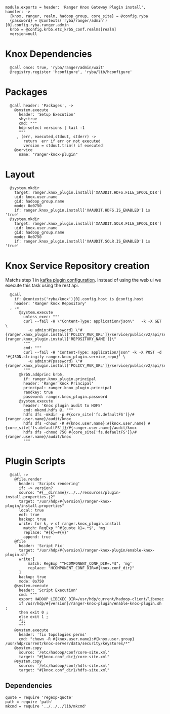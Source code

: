 
    module.exports = header: 'Ranger Knox Gateway Plugin install', handler: ->
      {knox, ranger, realm, hadoop_group, core_site} = @config.ryba 
      {password} = @contexts('ryba/ranger/admin')[0].config.ryba.ranger.admin
      krb5 = @config.krb5.etc_krb5_conf.realms[realm]
      version=null

# Knox Dependencies

      @call once: true, 'ryba/ranger/admin/wait'
      @registry.register 'hconfigure', 'ryba/lib/hconfigure'

# Packages

      @call header: 'Packages', ->
        @system.execute
          header: 'Setup Execution'
          shy:true
          cmd: """
          hdp-select versions | tail -1
          """
         , (err, executed,stdout, stderr) ->
            return  err if err or not executed
            version = stdout.trim() if executed
        @service
          name: "ranger-knox-plugin"

# Layout

      @system.mkdir
        target: ranger.knox_plugin.install['XAAUDIT.HDFS.FILE_SPOOL_DIR']
        uid: knox.user.name
        gid: hadoop_group.name
        mode: 0o0750
        if: ranger.knox_plugin.install['XAAUDIT.HDFS.IS_ENABLED'] is 'true'
      @system.mkdir
        target: ranger.knox_plugin.install['XAAUDIT.SOLR.FILE_SPOOL_DIR']
        uid: knox.user.name
        gid: hadoop_group.name
        mode: 0o0750
        if: ranger.knox_plugin.install['XAAUDIT.SOLR.IS_ENABLED'] is 'true'
        

# Knox Service Repository creation
Matchs step 1 in [kafka plugin configuration][kafka-plugin]. Instead of using the web ui
we execute this task using the rest api.

      @call 
        if: @contexts('ryba/knox')[0].config.host is @config.host 
        header: 'Ranger Knox Repository'
      , ->
          @system.execute
            unless_exec: """
            curl --fail -H \"Content-Type: application/json\"   -k -X GET  \ 
              -u admin:#{password} \"#{ranger.knox_plugin.install['POLICY_MGR_URL']}/service/public/v2/api/service/name/#{ranger.knox_plugin.install['REPOSITORY_NAME']}\"
            """
            cmd: """
            curl --fail -H "Content-Type: application/json" -k -X POST -d '#{JSON.stringify ranger.knox_plugin.service_repo}' \
              -u admin:#{password} \"#{ranger.knox_plugin.install['POLICY_MGR_URL']}/service/public/v2/api/service/\"
            """
          @krb5.addprinc krb5,
            if: ranger.knox_plugin.principal
            header: 'Ranger Knox Principal'
            principal: ranger.knox_plugin.principal
            randkey: true
            password: ranger.knox_plugin.password
          @system.execute
            header: 'Knox plugin audit to HDFS'
            cmd: mkcmd.hdfs @, """
            hdfs dfs -mkdir -p #{core_site['fs.defaultFS']}/#{ranger.user.name}/audit/knox
            hdfs dfs -chown -R #{knox.user.name}:#{knox.user.name} #{core_site['fs.defaultFS']}/#{ranger.user.name}/audit/knox
            hdfs dfs -chmod 750 #{core_site['fs.defaultFS']}/#{ranger.user.name}/audit/knox
            """

# Plugin Scripts 

      @call ->
        @file.render
          header: 'Scripts rendering'
          if: -> version?
          source: "#{__dirname}/../../resources/plugin-install.properties.j2"
          target: "/usr/hdp/#{version}/ranger-knox-plugin/install.properties"
          local: true
          eof: true
          backup: true
          write: for k, v of ranger.knox_plugin.install
            match: RegExp "^#{quote k}=.*$", 'mg'
            replace: "#{k}=#{v}"
            append: true
        @file
          header: 'Script Fix'
          target: "/usr/hdp/#{version}/ranger-knox-plugin/enable-knox-plugin.sh"
          write:[
              match: RegExp "^HCOMPONENT_CONF_DIR=.*$", 'mg'
              replace: "HCOMPONENT_CONF_DIR=#{knox.conf_dir}"
          ]
          backup: true
          mode: 0o750
        @system.execute
          header: 'Script Execution'
          cmd: """
          export HADOOP_LIBEXEC_DIR=/usr/hdp/current/hadoop-client/libexec
          if /usr/hdp/#{version}/ranger-knox-plugin/enable-knox-plugin.sh ;
          then exit 0 ; 
          else exit 1 ; 
          fi;
          """
        @system.execute
          header: 'fix topologies perms'
          cmd: "chown -R #{knox.user.name}:#{knox.user.group} /usr/hdp/current/knox-server/data/security/keystores/*"
        @system.copy
          source: '/etc/hadoop/conf/core-site.xml'
          target: "#{knox.conf_dir}/core-site.xml"
        @system.copy
          source: '/etc/hadoop/conf/hdfs-site.xml'
          target: "#{knox.conf_dir}/hdfs-site.xml"

## Dependencies

    quote = require 'regexp-quote'
    path = require 'path'
    mkcmd = require '../../../lib/mkcmd'

[kafka-plugin]:(https://docs.hortonworks.com/HDPDocuments/HDP2/HDP-2.4.0/bk_installing_manually_book/content/installing_ranger_plugins.html#installing_ranger_yarn_plugin)
